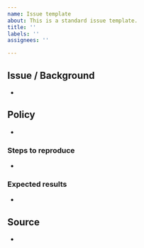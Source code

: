 ```yaml
---
name: Issue template
about: This is a standard issue template.
title: ''
labels: ''
assignees: ''

---
```


## Issue / Background
-
## Policy
-
### Steps to reproduce
-
### Expected results
-
## Source
-
